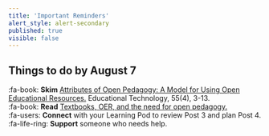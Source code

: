 ```yaml
---
title: 'Important Reminders'
alert_style: alert-secondary
published: true
visible: false
---
```


## Things to do by August 7
:fa-book: **Skim** [Attributes of Open Pedagogy: A Model for Using Open Educational Resources.](http://www.jstor.org.ezproxy.library.uvic.ca/stable/44430383) Educational Technology, 55(4), 3-13.  
:fa-book: **Read** [Textbooks, OER, and the need for open pedagogy.](https://criticaldigitalpedagogy.pressbooks.com/chapter/textbooks-oer-and-the-need-for-open-pedagogy/)    
:fa-users: **Connect** with your Learning Pod to review Post 3 and plan Post 4.  
:fa-life-ring: **Support** someone who needs help.
